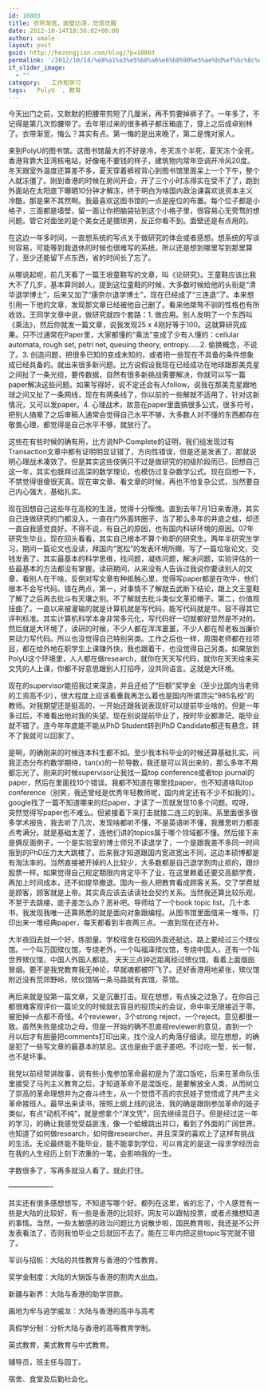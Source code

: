 ```yaml
---
id: 10803
title: 衣带渐宽，面壁功深，觉悟觉醒
date: 2012-10-14T18:56:02+00:00
author: omale
layout: post
guid: http://hezongjian.com/blog/?p=10803
permalink: '/2012/10/14/%e8%a1%a3%e5%b8%a6%e6%b8%90%e5%ae%bd%ef%bc%8c%e9%9d%a2%e5%a3%81%e5%8a%9f%e6%b7%b1%ef%bc%8c%e8%a7%89%e6%82%9f%e8%a7%89%e9%86%92/'
if_slider_image:
  - ""
category:   工作和学习  
tags:   PolyU  , 教育
---
```

今天出门之前，又默默的把腰带剪短了几厘米，再不剪要掉裤子了。一年多了，不记得是第几次剪腰带了。去年带过来的很多裤子都压箱底了，穿上之后成卓别林了。衣带渐宽，悔么？其实有点。第一悔的是出来晚了，第二是愧对家人。

来到PolyU的图书馆。这图书馆最大的不好是冷，冬天冻个半死，夏天冻个全死。香港背靠大亚湾核电站，好像电不要钱的样子，建筑物内常年空调开冷风20度。冬天跟室外温度还算差不多，夏天穿着裤衩背心到图书馆里面呆上一个下午，整个人就冻僵了。刚到香港的时候在房间开会，开了三个小时冻得实在受不了了，跑到外面站在太阳底下曝晒10分钟才解冻，终于明白为啥国内政治课喜欢说资本主义冷酷，那是果不其然啊。我最喜欢这图书馆的一点是座位的布置。每个位子都是小格子，三面都是墙壁，留一面让你把脑袋钻到这个小格子里，很容易心无旁骛的想问题。管它对面坐的是个美女还是猥琐男，反正你看不到。面壁还是有点用的。

在这边一年多时间，一直想系统的写点关于做研究的体会或者感想。想系统的写谈何容易，可能等到我退休的时候也很难写的系统，所以还是想到哪里写到那里算了，至少还能留下点东西，省的时间长了忘了。

从哪说起呢，前几天看了一篇王垠童鞋写的文章，叫《论研究》。王童鞋应该比我大不了几岁，基本算同龄人，提到这位童鞋的时候，大多数时候给他的头衔是“清华退学博士”，后来又加了“康奈尔退学博士”，现在已经成了“三连退”了。本来想引用一下他的文章，发现那文章已经被他自己删了。看来他桀骜不驯的性格也有所收敛。王同学文章中说，做研究就四个套路：1. 做应用。别人发明了一个东西叫《乘法》，然后你就发一篇文章，说我发现25 x 4刚好等于100。这就算研究成果。只不过通常在Paper里，大家都懂的“乘法”变成了少有人懂的：cellular automata, rough set, petri net, queuing theory, entropy&#8230;&#8230;2. 偷换概念，不说了。3. 创造问题，把很多已知的变成未知的，或者把一些现在不具备的条件想象成已经具备的。就出来很多新问题。比方说假设我现在已经成功在地球跟那美克星之间扯了一条光缆，要传数据，自然有很多新挑战需要解决，你就可以写一篇paper解决这些问题。如果写得好，说不定还会有人follow，说我在那美克星跟地球之间又扯了一条网线，现在有两条线了，你以前的一些解就不适用了，针对这新情况，又可以发paper。4. 心理战术，故意在paper里面搞很多公式，很多符号，把别人搞晕了之后审稿人通常会觉得自己水平不够，大多数人对不懂的东西都存在敬畏心理，都觉得是自己水平不够，就放行了。

这些在有些时候的确有用，比方说NP-Complete的证明，我们组发现过有Transaction文章中都有证明明显证错了，方向性错误，但是还是发表了，那就说明心理战术凑效了。但是其实这些伎俩只不过是做研究的初级阶段而已，回想自己这一年，其实也膜拜过高深的数学理论，也模仿过复杂数学公式。现在回想一下，不禁觉得很傻很天真。现在审文章、看文章的时候，再也不怕复杂公式，当然要自己内心强大，基础扎实。

现在回想自己这些年在高校的生涯，觉得十分惭愧。直到去年7月1日来香港，其实自己连做研究的门都没入，一直在门外面转圈子，当了那么多年的井底之蛙，却还一直自我感觉良好。不得不说，有自己的原因，也有国内科研环境的原因。07年研究生毕业。现在回头看看，其实自己根本不算个称职的研究生。两年半研究生学习，期间一篇论文也没读，拜国内“宽松”的发表环境所赐，写了一篇垃圾论文，交钱发表了。其实最基本的科学思维，找问题，凝练问题，解决问题，实验评估的一些最基本的方法都没有掌握。读研期间，从来没有人告诉过我说你要读别人的文章，看别人在干啥，反倒对写文章有种抵触心里，觉得写paper都是在吹牛，他们根本不会写代码。错在两点，第一，对事情不了解就去武断下结论，跟上文王童鞋了解了之后再去批斗有天壤之别。不了解就去批斗类似文革扣帽子。第二，价值观扭曲了。一直以来被灌输的就是计算机就是写代码，能写代码就是牛。容不得其它评判标准。其实计算机科学本身非常多元化，写代码好一切就都好显然是不对的。然后就是大环境了，读研的时候，不少人都在浑浑噩噩，不少人都在帮老板当廉价劳动力写代码。所以也没觉得自己特别另类。工作之后也一样，周围老师都在拉项目，都在给外地在职学生上课赚外快，我也跟着干，也没觉得自己另类。如果放到PolyU这个环境里，人人都在做research，就你在天天写代码，就你在天天给来买文凭的人上课，你都不好意思跟别人打招呼，没共同语言。这就是大环境。

现在的supervisor能招我过来深造，并且还给了“巨额”奖学金（至少比国内当老师的工资高不少），很大程度上应该看重我再怎么着也是国内所谓顶尖“985名校”的教师。对我期望还是挺高的，一开始还跟我说表现好可以提前毕业啥的。但是一年多过后，不难看出他对我的失望。现在别说提前毕业了，按时毕业都渺茫。能毕业就不错了。连今年年底能不能从PhD Student转到PhD Candidate都还有悬念，转不了我就可以回家了。

是啊，的确刚来的时候连本科生都不如。至少我本科毕业的时候还算基础扎实，问我正态分布的数学期待，tan(x)的一阶导数，我还是可以背出来的，那么多年不用都忘光了。刚来的时候supervisor让我找一篇top conference或者top journal的paper，然后在里面找10个错误。我都不知道在哪里找paper。也不知道啥叫top conference（别笑，我还曾经是优秀年轻教师呢，国内肯定还有不少不如我的）。google找了一篇不知道哪来的烂paper，才读了一页就发现10多个问题。哎呀，突然觉得写paper也不难么。但紧接着下来打击就接二连三的到来。系里面很多很多学术报告，我去听了几次，发现啥都听不懂，不是英语听不懂，我雅思听力都差点考满分。就是基础太差了，连他们讲的topics属于哪个领域都不懂。然后接下来是俩反面例子，一个是实验室的博士师兄不读退学了，一个是跟我差不多同一时间报到的PhD压力太大跳楼了。后来我才知道跟国内宽进宽出不同，这边本硕博都是有淘汰率的。当然直接被开掉的人比较少，大多数都是自己退学割肉止损的，跟炒股票一样。如果觉得自己规定期限内肯定毕不了业，在这里赖着还要交高额学费，再加上时间成本，还不如提早撤退。国内一些人把教育看成顾客关系，交了学费就是顾客，顾客就是上帝。其实真应该去读读社会契约关系。当然我还算比较乐观，不至于去跳楼，底子差怎么办？恶补吧。导师给了一个book topic list，几十本书，我发现我唯一还算熟悉的就是面向对象跟编程。从图书馆里面借来一堆书，打印出来一堆经典paper，每天都看到半夜两三点。一直到现在还在补。

大半夜回去就一个好，练胆量。学校宿舍在校园外面还挺远，路上要经过三个殡仪馆。一个叫万国殡仪馆，专烧老外，一个叫福泽殡仪馆，专烧中国人，还有一个叫世界殡仪馆，中国人外国人都烧。 天天三点钟近距离经过殡仪馆，看着上面烟囱冒烟。要不是我党教育我无神论，早就魂都被吓飞了。还好香港用地紧张，殡仪馆附近没有荒郊野岭，殡仪馆隔一条马路就有宾馆，茶馆。

再后来就是投第一篇文章，又是沉重打击。现在想想，有点操之过急了。在你自己都很难客观评价一篇论文的时候就去盲目的投顶尖的会议，命中率无限接近于零。被拒掉一点都不奇怪。4个reviewer，3个strong reject，一个reject。意见都很一致。虽然失败是成功之母，但是一开始的确不忍直视reviewer的意见，直到一个月以后才有胆量把comments打印出来，找个没人的角落仔细读。现在想想，的确是犯了一些写文章的最基本的禁忌。这也是由于底子差吧。不过吃一堑，长一智，也不是坏事。

我党以前经常讲故事，说有些小鬼参加革命最初是为了混口饭吃，后来在革命队伍里接受了马列主义教育之后，才知道革命不是混饭吃，是要解放全人类，从而树立了崇高的革命理想并为之奋斗终生，从一个觉悟不高的农民娃子觉悟成了共产主义革命接班人。最早出来读书，按照上纲上线的说法，我的确是跟刚参加革命的娃子类似，有点“动机不纯”，就是想拿个“洋文凭”，回去继续混日子。但是经过这一年的学习，的确让我感觉受益匪浅，像一个蛤蟆跳出井口，看到了外面的广阔世界。也知道了如何做research，如何做researcher。并且深深的喜欢上了这样有挑战的生活。无论最终能不能毕业，能不能拿到学位，可以肯定的是这一段求学经历会在我的人生经历上刻下浓重的一笔，会影响我的一生。

字数很多了，写再多就没人看了。就此打住。

&#8212;&#8212;&#8212;&#8212;&#8212;&#8212;-

其实还有很多感想想写，不知道写哪个好。都列在这里，省的忘了，个人感觉有一些是大陆的比较好，有一些是香港的比较好。网友可以跟帖投票，或者点播想知道的事情。当然，一些太敏感的政治问题比方说散步啦，国民教育啦，我还是不公开发表看法了，否则我怕毕业之后就回不去了。能在三年内把这些topic写完就不错了。

军训与招桩：大陆的共性教育与香港的个性教育。

奖学金制度：大陆的大锅饭与香港的割肉大出血。

新疆与新界：大陆与香港的助学贷款。

画地为牢与逃学威龙：大陆与香港的高中与高考

真假学分制：分析大陆与香港的高等教育学制。

英式教育，美式教育与中式教育。

辅导员，班主任与园丁。

宿舍、食堂及后勤社会化。

 